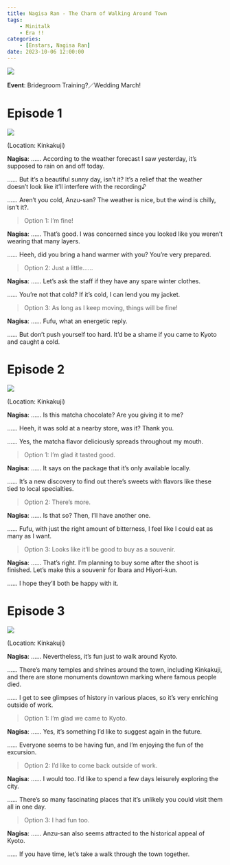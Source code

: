 ```yaml
---
title: Nagisa Ran - The Charm of Walking Around Town
tags: 
    - Minitalk
    - Era !!
categories: 
    - [Enstars, Nagisa Ran]
date: 2023-10-06 12:00:00
---
```

<img src="/images/General Images/020prj87.png">

**Event**: Bridegroom Training?／Wedding March!

<!-- more -->
# Episode 1

<img src="/images/SecondEra/WMN2/pievu7ay.png">

(Location: Kinkakuji)

**Nagisa**: …… According to the weather forecast I saw yesterday, it’s supposed to rain on and off today.

…… But it’s a beautiful sunny day, isn’t it? It’s a relief that the weather doesn’t look like it’ll interfere with the recording♪

…… Aren’t you cold, Anzu-san? The weather is nice, but the wind is chilly, isn’t it?.

> Option 1: I’m fine!

**Nagisa**: …… That’s good. I was concerned since you looked like you weren’t wearing that many layers.

…… Heeh, did you bring a hand warmer with you? You’re very prepared.

> Option 2: Just a little……

**Nagisa**: …… Let’s ask the staff if they have any spare winter clothes.

…… You’re not that cold? If it’s cold, I can lend you my jacket.

> Option 3: As long as I keep moving, things will be fine!

**Nagisa**: …… Fufu, what an energetic reply.

…… But don’t push yourself too hard. It’d be a shame if you came to Kyoto and caught a cold.

# Episode 2

<img src="/images/SecondEra/WMN2/u38i1qww.png">

(Location: Kinkakuji)

**Nagisa**: …… Is this matcha chocolate? Are you giving it to me?

…… Heeh, it was sold at a nearby store, was it? Thank you.

…… Yes, the matcha flavor deliciously spreads throughout my mouth.

> Option 1: I’m glad it tasted good.

**Nagisa**: …… It says on the package that it’s only available locally.

…… It’s a new discovery to find out there’s sweets with flavors like these tied to local specialties.

> Option 2: There’s more.

**Nagisa**: …… Is that so? Then, I’ll have another one.

…… Fufu, with just the right amount of bitterness, I feel like I could eat as many as I want.

> Option 3: Looks like it’ll be good to buy as a souvenir.

**Nagisa**: …… That’s right. I’m planning to buy some after the shoot is finished. Let’s make this a souvenir for Ibara and Hiyori-kun.

…… I hope they’ll both be happy with it.

# Episode 3

<img src="/images/SecondEra/WMN2/k2wd2xsd.png">

(Location: Kinkakuji)

**Nagisa**: …… Nevertheless, it’s fun just to walk around Kyoto.

…… There’s many temples and shrines around the town, including Kinkakuji, and there are stone monuments downtown marking where famous people died.

…… I get to see glimpses of history in various places, so it’s very enriching outside of work.

> Option 1: I’m glad we came to Kyoto.

**Nagisa**: …… Yes, it’s something I’d like to suggest again in the future.

…… Everyone seems to be having fun, and I’m enjoying the fun of the excursion.

> Option 2: I’d like to come back outside of work.

**Nagisa**: …… I would too. I’d like to spend a few days leisurely exploring the city.

…… There’s so many fascinating places that it’s unlikely you could visit them all in one day.

> Option 3: I had fun too.

**Nagisa**: …… Anzu-san also seems attracted to the historical appeal of Kyoto.

…… If you have time, let’s take a walk through the town together.